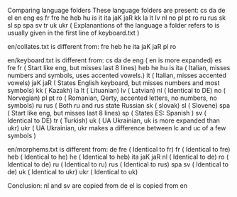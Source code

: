 Comparing language folders
These language folders are present:
cs
da
de
el
en
eng
es
fr
fre
he
heb
hu
is
it
ita
jaK
jaR
kk
la
lt
lv
nl
no
pl
pt
ro
ru
rus
sk
sl
sp
spa
sv
tr
uk
ukr
( Explanantions of the language a folder refers to is usually given in the first line of keyboard.txt )

en/collates.txt  is different from:
fre
heb
he
ita
jaK
jaR
pl
ro

en/keyboard.txt is different from:
cs
da
de
eng     ( en is more expanded)
es
fre
fr      ( Start like eng, but misses last 8 lines)
heb
he
hu
is
ita     ( Italian, misses numbers and symbols, uses accented vowels.)
it      ( Italian, misses accented vowels)
jaK
jaR     ( States English keyboard, but misses numbers and most symbols)
kk      ( Kazakh)
la
lt      ( Lituanian)
lv      ( Latvian)
nl      ( Identical to DE)
no      ( Norvegian)
pl
pt
ro      ( Romanian, Qerty, accented letters, no numbers, no symbols)
ru
rus     ( Both ru and rus state Russian
sk      ( slovak)
sl      ( Slovene)
spa     ( Start like eng, but misses last 8 lines)
sp      ( States ES: Spanish )
sv      ( Identical to DE)
tr      ( Turkish)
uk      ( UA Ukrainian, uk is more expanded than ukr)
ukr     ( UA Ukrainian, ukr makes a difference between lc and uc  of a few symbols )

en/morphems.txt is different from:
de
fre     ( Identical to fr)
fr      ( Identical to fre)
heb     ( Identical to he)
he      ( Identical to heb)
ita
jaK
jaR
nl      ( Identical to de)
ro      ( Identical to de)
ru      ( Identical to ru)
rus     ( Identical to rus)
spa
sv      ( Identical to de)
uk      ( Identical to ukr)
ukr     ( Identical to uk)

Conclusion: 
nl and sv   are copied from de
el          is  copied from en